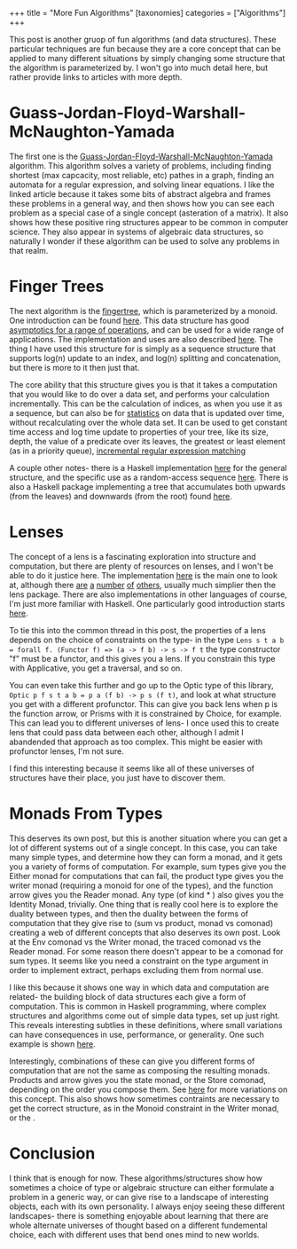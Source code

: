 +++
title = "More Fun Algorithms"
[taxonomies]
categories = ["Algorithms"]
+++

This post is another gruop of fun algorithms (and data structures). These particular techniques are fun because they
are a core concept that can be applied to many different situations by simply changing some structure that the algorithm
is parameterized by. I won't go into much detail here, but rather provide links to articles with more depth.


Guass-Jordan-Floyd-Warshall-McNaughton-Yamada
===
The first one is the [Guass-Jordan-Floyd-Warshall-McNaughton-Yamada](http://r7.ca/blog/20110808T035622Z.html) algorithm. This algorithm
solves a variety of problems, including finding shortest (max capcacity, most reliable, etc) pathes in a graph, finding an automata for a
regular expression, and solving linear equations. I like the linked article because it takes some bits of abstract algebra and frames these problems
in a general way, and then shows how you can see each problem as a special case of a single concept (asteration of a matrix). It also shows
how these positive ring structures appear to be common in computer science. They also appear in systems of algebraic data structures, so 
naturally I wonder if these algorithm can be used to solve any problems in that realm.


Finger Trees
===
The next algorithm is the [fingertree](http://www.staff.city.ac.uk/~ross/papers/FingerTree.html), which is parameterized by a monoid.
One introduction can be found [here](https://apfelmus.nfshost.com/articles/monoid-fingertree.html).
This data structure has good [asymptotics for a range of operations](https://abhiroop.github.io/Finger-Trees/), and can be used for a wide range of applications.
The implementation and uses are also described [here](http://andrew.gibiansky.com/blog/haskell/finger-trees/). The thing I have used this structure for is simply as a
sequence structure that supports log(n) update to an index, and log(n) splitting and concatenation, but there is more to it then just that.


The core ability that this structure gives you is that it takes a computation that you would like to do over a data set, and performs your calculation incrementally.
This can be the calculation of indices, as when you use it as a sequence, but can also be for [statistics](http://blog.sigfpe.com/2010/11/statistical-fingertrees.html)
on data that is updated over time, without recalculating over the whole data set. It can be used to get constant time access and log time update to properties of your
tree, like its size, depth, the value of a predicate over its leaves, the greatest or least element (as in a priority queue), 
[incremental regular expression matching](http://blog.sigfpe.com/2009/01/fast-incremental-regular-expression.html)


A couple other notes- there is a Haskell implementation [here](https://hackage.haskell.org/package/fingertree) for the general structure, and the specific use as a
random-access sequence [here](https://hackage.haskell.org/package/fingertree-0.1.3.1/docs/Data-FingerTree.html). There is also a Haskell package implementing a
tree that accumulates both upwards (from the leaves) and downwards (from the root) found [here](https://hackage.haskell.org/package/dual-tree).



Lenses
===
The concept of a lens is a fascinating exploration into structure and computation, but there are plenty of resources on lenses, and I won't be able to do it justice
here. The implementation [here](https://hackage.haskell.org/package/lens) is the main one to look at, although there 
[are](https://hackage.haskell.org/package/lens-simple) 
[a](https://hackage.haskell.org/package/data-lens-light)
[number](https://hackage.haskell.org/package/lenz)
[of](https://hackage.haskell.org/package/microlens)
[others](https://hackage.haskell.org/package/mezzolens), usually much simplier then the lens package. There are also implementations in other languages of course,
I'm just more familiar with Haskell. One particularly good introduction starts [here](https://artyom.me/lens-over-tea-1).


To tie this into the common thread in this post, the properties of a lens depends on the choice of constraints on the type- in the type 
`Lens s t a b = forall f. (Functor f) => (a -> f b) -> s -> f t` the type constructor "f" must be a functor, and this gives you a lens. If you constrain this type
with Applicative, you get a traversal, and so on.


You can even take this further and go up to the Optic type of this library, `Optic p f s t a b = p a (f b) -> p s (f t)`, and look at what structure you get with
a different profunctor. This can give you back lens when p is the function arrow, or Prisms with it is constrained by Choice, for example.
This can lead you to different universes of lens- I once used this to create lens that could pass data between each other, although I admit I abandended that approach as too complex.
This might be easier with profunctor lenses, I'm not sure.


I find this interesting because it seems like all of these universes of structures have their place, you just have to discover them.


Monads From Types
===
This deserves its own post, but this is another situation where you can get a lot of different systems out of a single concept. In this case, you can take many simple types,
and determine how they can form a monad, and it gets you a variety of forms of computation. For example, sum types give you the Either monad for computations that can fail,
the product type gives you the writer monad (requiring a monoid for one of the types), and the function arrow gives you the Reader monad. Any type (of kind * ) also gives you
the Identity Monad, trivially. One thing that is really cool here is to explore the duality between types, and then the duality between the forms of computation that they 
give rise to (sum vs product, monad vs comonad) creating a web of different concepts that also deserves its own post. Look at the Env comonad vs the Writer monad, the
traced comonad vs the Reader monad. For some reason there doesn't appear to be a comonad for sum types. It seems like you need a constraint on the type argument in order
to implement extract, perhaps excluding them from normal use.


I like this because it shows one way in which data and computation are related- the building block of data structures each give a form of computation. This is common in Haskell
programming, where complex structures and algorithms come out of simple data types, set up just right. This reveals interesting subtlies in these definitions, where small variations
can have consequences in use, performance, or generality. One such example is shown [here](https://www.schoolofhaskell.com/user/edwardk/moore/for-less).


Interestingly, combinations of these can give you different forms of computation that are not the same as composing the resulting monads. Products and arrow gives you the state
monad, or the Store comonad, depending on the order you compose them. See [here](http://comonad.com/reader/2018/the-state-comonad/) for more variations on this concept. This also
shows how sometimes contraints are necessary to get the correct structure, as in the Monoid constraint in the Writer monad, or the .

Conclusion
===
I think that is enough for now. These algorithms/structures show how sometimes a choice of type or algebraic structure can either formulate a problem in a generic way, or
can give rise to a landscape of interesting objects, each with its own personality. I always enjoy seeing these different landscapes- there is something enjoyable about
learning that there are whole alternate universes of thought based on a different fundemental choice, each with different uses that bend ones mind to new worlds.
